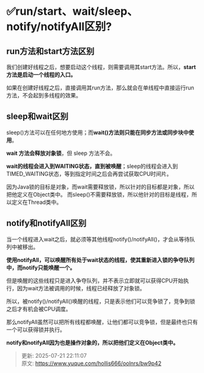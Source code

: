 # ✅run/start、wait/sleep、notify/notifyAll区别?

## run方法和start方法区别


我们创建好线程之后，想要启动这个线程，则需要调用其start方法。所以，**start方法是启动一个线程的入口。**



如果在创建好线程之后，直接调用其run方法，那么就会在单线程中直接运行run方法，不会起到多线程的效果。



## sleep和wait区别


sleep()方法可以在任何地方使用；而**wait()方法则只能在同步方法或同步块中使用**。



**wait 方法会释放对象锁**，但 sleep 方法不会。



**wait的线程会进入到WAITING状态，直到被唤醒**；sleep的线程会进入到TIMED_WAITING状态，等到指定时间之后会再尝试获取CPU时间片。



因为Java锁的目标是对象，而wait需要释放锁，所以针对的目标都是对象，所以把他定义在Object类中。 而sleep()不需要释放锁，所以他针对的目标是线程，所以定义在Thread类中。 

## notify和notifyAll区别


当一个线程进入wait之后，就必须等其他线程notify()/notifyAll()，才会从等待队列中被移出。



**使用notifyAll，可以唤醒所有处于wait状态的线程，使其重新进入锁的争夺队列中，而notify只能唤醒一个。**



但是唤醒的这些线程只是进入争夺队列，并不表示立即就可以获得CPU开始执行，因为wait方法被调用的时候，线程已经释放了对象锁。



所以，被notify()/notifyAll()唤醒的线程，只是表示他们可以竞争锁了，竞争到锁之后才有机会被CPU调度。



那么notifyAll虽然可以把所有线程都唤醒，让他们都可以竞争锁，但是最终也只有一个可以获得锁并执行。



**notify和notifyAll因为也是操作对象的，所以把他们定义在Object类中。**



> 更新: 2025-07-21 22:11:07  
> 原文: <https://www.yuque.com/hollis666/oolnrs/bw9p42>